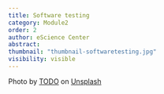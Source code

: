 ```yaml
---
title: Software testing
category: Module2
order: 2 
author: eScience Center
abstract: 
thumbnail: "thumbnail-softwaretesting.jpg"
visibility: visible
---
```



Photo by <a href="">TODO</a> on <a href="https://csharp-station.com/Tutorial/CSharp/Lesson19">Unsplash</a>
  
  
